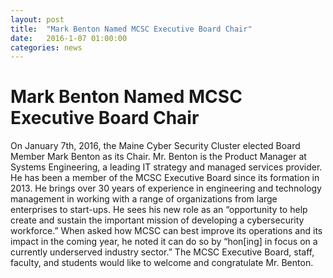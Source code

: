 ```yaml
---
layout: post
title:  "Mark Benton Named MCSC Executive Board Chair"
date:   2016-1-07 01:00:00
categories: news
---
```

<h1>Mark Benton Named MCSC Executive Board Chair</h1>

<p>On January 7th, 2016, the Maine Cyber Security Cluster elected Board Member Mark Benton as its Chair. Mr. Benton is the Product Manager at Systems Engineering, a leading IT strategy and managed services provider. He has been a member of the MCSC Executive Board since its formation in 2013. He brings over 30 years of experience in engineering and technology management in working with a range of organizations from large enterprises to start-ups. He sees his new role as an “opportunity to help create and sustain the important mission of developing a cybersecurity workforce.” When asked how MCSC can best improve its operations and its impact in the coming year, he noted it can do so by “hon[ing] in focus on a currently underserved industry sector.” The MCSC Executive Board, staff, faculty, and students would like to welcome and congratulate Mr. Benton.</p>
